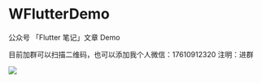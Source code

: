 # WFlutterDemo

公众号 「Flutter 笔记」文章 Demo

目前加群可以扫描二维码，也可以添加我个人微信：17610912320 注明：进群

![](http://pic.d3collection.cn/2019-08-12-032653.jpg)
